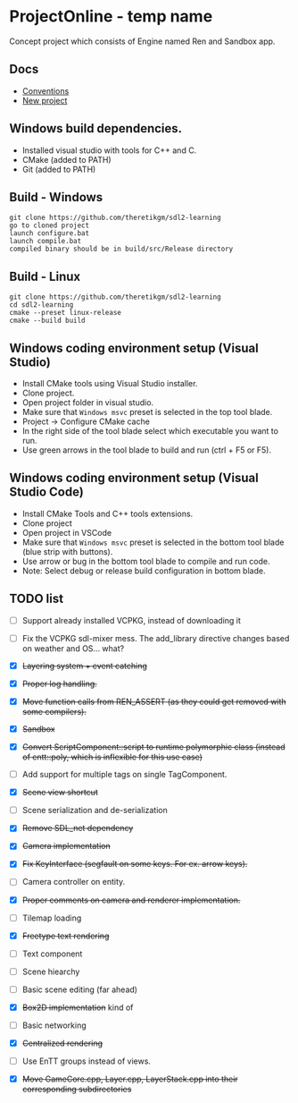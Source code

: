 # ProjectOnline - temp name
Concept project which consists of Engine named Ren and Sandbox app.

## Docs
- [Conventions](docs/typing.md "conventions")
- [New project](docs/new_project.md "new_project")

## Windows build dependencies.
- Installed visual studio with tools for C++ and C.
- CMake (added to PATH)
- Git (added to PATH)

## Build - Windows
    git clone https://github.com/theretikgm/sdl2-learning
    go to cloned project
    launch configure.bat
    launch compile.bat
    compiled binary should be in build/src/Release directory

## Build - Linux
    git clone https://github.com/theretikgm/sdl2-learning
    cd sdl2-learning
    cmake --preset linux-release
    cmake --build build

## Windows coding environment setup (Visual Studio)
- Install CMake tools using Visual Studio installer.
- Clone project.
- Open project folder in visual studio.
- Make sure that `Windows msvc` preset is selected in the top tool blade.
- Project -> Configure CMake cache
- In the right side of the tool blade select which executable you want to run.
- Use green arrows in the tool blade to build and run (ctrl + F5 or F5).

## Windows coding environment setup (Visual Studio Code)
- Install CMake Tools and C++ tools extensions.
- Clone project
- Open project in VSCode
- Make sure that `Windows msvc` preset is selected in the bottom tool blade (blue strip with buttons).
- Use arrow or bug in the bottom tool blade to compile and run code.
- Note: Select debug or release build configuration in bottom blade.


## TODO list
- [ ] Support already installed VCPKG, instead of downloading it
- [ ] Fix the VCPKG sdl-mixer mess. The add_library directive changes based on weather and OS... what?
- [x] ~~Layering system + event catching~~
- [x] ~~Proper log handling.~~
- [x] ~~Move function calls from REN_ASSERT (as they could get removed with some compilers).~~
- [x] ~~Sandbox~~
- [x] ~~Convert ScriptComponent::script to runtime polymorphic class (instead of entt::poly, which is inflexible for this use case)~~
- [ ] Add support for multiple tags on single TagComponent.
- [x] ~~Scene view shortcut~~
- [ ] Scene serialization and de-serialization
- [x] ~~Remove SDL_net dependency~~
- [x] ~~Camera implementation~~
- [x] ~~Fix KeyInterface (segfault on some keys. For ex. arrow keys).~~
- [ ] Camera controller on entity.
- [x] ~~Proper comments on camera and renderer implementation.~~
- [ ] Tilemap loading
- [x] ~~Freetype text rendering~~
- [ ] Text component
- [ ] Scene hiearchy
- [ ] Basic scene editing (far ahead)
- [x] ~~Box2D implementation~~ kind of
- [ ] Basic networking
- [x] ~~Centralized rendering~~
- [ ] Use EnTT groups instead of views.
- [x] ~~Move GameCore.cpp, Layer.cpp, LayerStack.cpp into their corresponding subdirectories~~
 
